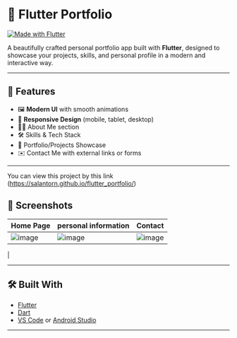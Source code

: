 # 💼 Flutter Portfolio

[![Made with Flutter](https://img.shields.io/badge/Made%20with-Flutter-blue?logo=flutter&style=flat-square)](https://flutter.dev)

A beautifully crafted personal portfolio app built with **Flutter**, designed to showcase your projects, skills, and personal profile in a modern and interactive way.

---

## 🚀 Features

- 🖼️ **Modern UI** with smooth animations
- 📱 **Responsive Design** (mobile, tablet, desktop)
- 🧑‍💼 About Me section
- 🛠️ Skills & Tech Stack
- 📂 Portfolio/Projects Showcase
- ✉️ Contact Me with external links or forms

---
You can view this project by this link
(https://salantorn.github.io/flutter_portfolio/)

## 📸 Screenshots

| Home Page | personal information | Contact |
|----------|----------|---------|
| ![image](https://github.com/user-attachments/assets/333206c0-80b0-4fd8-8add-cf49fe6980cc)| ![image](https://github.com/user-attachments/assets/edf71d36-85f8-495e-b9e7-1ef97d7a4697) | ![image](https://github.com/user-attachments/assets/83cb3ab0-6b76-4a6c-9708-d0fefb8f7fce)
 |

---

## 🛠️ Built With

- [Flutter](https://flutter.dev/)
- [Dart](https://dart.dev/)
- [VS Code](https://code.visualstudio.com/) or [Android Studio](https://developer.android.com/studio)

---
